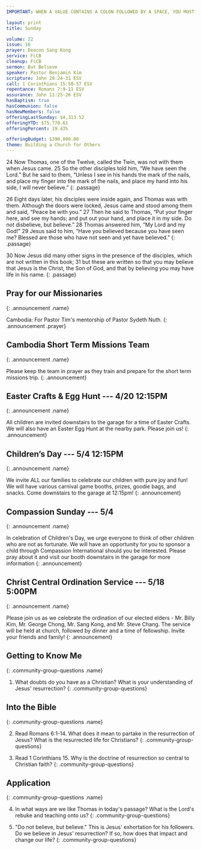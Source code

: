 ```yaml
---
IMPORTANT: WHEN A VALUE CONTAINS A COLON FOLLOWED BY A SPACE, YOU MUST USE &#58;

layout: print
title: Sunday

volume: 22
issue: 16
prayer: Deacon Sang Kong
service: FiCB
cleanup: FiCB
sermon: But Believe
speaker: Pastor Benjamin Kim
scripture: John 20:24-31 ESV
call: 1 Corinthians 15:50-57 ESV
repentance: Romans 7:9-11 ESV
assurance: John 11:25-26 ESV
hasBaptism: true
hasCommunion: false
hasNewMembers: false
offeringLastSunday: $4,313.52
offeringYTD: $75,770.61
offeringPercent: 19.43%

offeringBudget: $390,000.00
theme: Building a Church for Others
---
```



24 Now Thomas, one of the Twelve, called the Twin, was not with them when Jesus came. 25 So the other disciples told him, “We have seen the Lord.” But he said to them, “Unless I see in his hands the mark of the nails, and place my finger into the mark of the nails, and place my hand into his side, I will never believe.”
{: .passage}

26 Eight days later, his disciples were inside again, and Thomas was with them. Although the doors were locked, Jesus came and stood among them and said, “Peace be with you.” 27 Then he said to Thomas, “Put your finger here, and see my hands; and put out your hand, and place it in my side. Do not disbelieve, but believe.” 28 Thomas answered him, “My Lord and my God!” 29 Jesus said to him, “Have you believed because you have seen me? Blessed are those who have not seen and yet have believed.”
{: .passage}

30 Now Jesus did many other signs in the presence of the disciples, which are not written in this book; 31 but these are written so that you may believe that Jesus is the Christ, the Son of God, and that by believing you may have life in his name.
{: .passage}

## Pray for our Missionaries
{: .announcement .name}

Cambodia: For Pastor Tim's mentorship of Pastor Sydeth Nuth. 
{: .announcement .prayer}

## Cambodia Short Term Missions Team
{: .announcement .name}

Please keep the team in prayer as they train and prepare for the short term missions trip.
{: .announcement}

## Easter Crafts & Egg Hunt --- 4/20 12:15PM
{: .announcement .name}

All children are invited downstairs to the garage for a time of Easter Crafts. We will also have an Easter Egg Hunt at the nearby park. Please join us!
{: .announcement}

## Children’s Day --- 5/4 12:15PM
{: .announcement .name}

We invite ALL our families to celebrate our children with pure joy and fun! We will have various carnival game booths, prizes, goodie bags, and snacks. Come downstairs to the garage at 12:15pm!
{: .announcement}

## Compassion Sunday --- 5/4
{: .announcement .name}

In celebration of Children's Day, we urge everyone to think of other children who are not as fortunate. We will have an opportunity for you to sponsor a child through Compassion International should you be interested. Please pray about it and visit our booth downstairs in the garage for more information
{: .announcement}

## Christ Central Ordination Service --- 5/18 5:00PM
{: .announcement .name}

Please join us as we celebrate the ordination of our elected elders - Mr. Billy Kim, Mr. George Chong, Mr. Sang Kong, and Mr. Steve Chang. The service will be held at church, followed by dinner and a time of fellowship. Invite your friends and family!
{: .announcement}

## Getting to Know Me
{: .community-group-questions .name}

1) What doubts do you have as a Christian?  What is your understanding of Jesus' resurrection?
{: .community-group-questions}

## Into the Bible
{: .community-group-questions .name}

2) Read Romans 6:1-14.  What does it mean to partake in the resurrection of Jesus?  What is the resurrected life for Christians?
{: .community-group-questions}

3) Read 1 Corinthians 15.  Why is the doctrine of resurrection so central to Christian faith?
{: .community-group-questions}

## Application
{: .community-group-questions .name}

4) In what ways are we like Thomas in today's passage?  What is the Lord's rebuke and teaching onto us?
{: .community-group-questions}

5) "Do not believe, but believe."  This is Jesus' exhortation for his followers.  Do we believe in Jesus' resurrection?  If so, how does that impact and change our life?
{: .community-group-questions}
